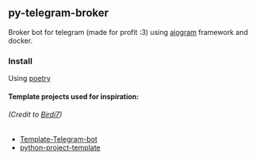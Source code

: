 ## py-telegram-broker

Broker bot for telegram (made for profit :3)
using [aiogram](https://github.com/aiogram/aiogram) framework
and docker.

### Install
Using [poetry](https://python-poetry.org/docs/#installation)

#### Template projects used for inspiration:
###### (Credit to [Birdi7](https://github.com/Birdi7))
 - [Template-Telegram-bot](https://github.com/Birdi7/Template-Telegram-bot)
 - [python-project-template](https://github.com/Birdi7/python-project-template)

